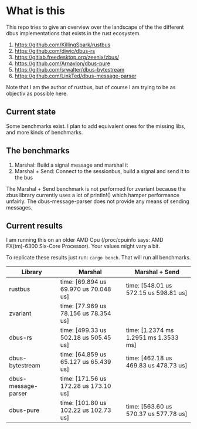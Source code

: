 # What is this
This repo tries to give an overview over the landscape of the the different dbus implementations that exists in the rust ecosystem.

1. https://github.com/KillingSpark/rustbus
1. https://github.com/diwic/dbus-rs
1. https://gitlab.freedesktop.org/zeenix/zbus/
1. https://github.com/Arnavion/dbus-pure
1. https://github.com/srwalter/dbus-bytestream
1. https://github.com/LinkTed/dbus-message-parser

Note that I am the author of rustbus, but of course I am trying to be as objectiv as possible here.

## Current state
Some benchmarks exist. I plan to add equivalent ones for the missing libs, and more kinds of benchmarks.

## The benchmarks
1. Marshal: Build a signal message and marshal it
1. Marshal + Send: Connect to the sessionbus, build a signal and send it to the bus

The Marshal + Send benchmark is not performed for zvariant because the zbus library currently uses a lot of println!() 
which hamper performance unfairly. The dbus-message-parser does not provide any means of sending messages.

## Current results
I am running this on an older AMD Cpu (/proc/cpuinfo says: AMD FX(tm)-6300 Six-Core Processor). Your values might vary a bit.

To replicate these results just run: `cargo bench`. That will run all benchmarks.

| Library             | Marshal                                 | Marshal + Send                          |
|---------------------|-----------------------------------------|-----------------------------------------|
| rustbus             | time:   [69.894 us 69.970 us 70.048 us] | time:   [548.01 us 572.15 us 598.81 us] |
| zvariant            | time:   [77.969 us 78.156 us 78.354 us] |                                         |
| dbus-rs             | time:   [499.33 us 502.18 us 505.45 us] | time:   [1.2374 ms 1.2951 ms 1.3533 ms] |
| dbus-bytestream     | time:   [64.859 us 65.127 us 65.439 us] | time:   [462.18 us 469.83 us 478.73 us] |
| dbus-message-parser | time:   [171.56 us 172.28 us 173.10 us] |                                         |
| dbus-pure           | time:   [101.80 us 102.22 us 102.73 us] | time:   [563.60 us 570.37 us 577.78 us] |
